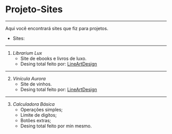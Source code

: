 # Projeto-Sites
---
 Aqui você encontrará sites que fiz para projetos.
 - Sites:
 ***
1. *Librarium Lux*
   - Site de ebooks e livros de luxo.
   - Desing total feito por: [LineArtDesign](https://www.instagram.com/line_artdesign/)
---
2. *Vinícula Aurora*
   - Site de vinhos.
   - Desing total feito por: [LineArtDesign](https://www.instagram.com/line_artdesign/)
---
3. *Calculadora Básica*
   - Operações simples;
   - Limite de digítos;
   - Botões extras;
   - Desing total feito por min mesmo.
